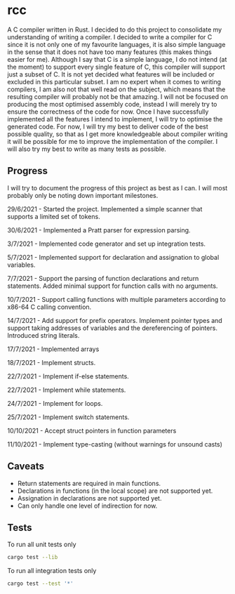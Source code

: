 # rcc
A C compiler written in Rust. I decided to do this project to consolidate my understanding of writing a compiler. I decided to write a compiler for C since it is not only one of my favourite languages, it is also simple language in the sense that it does not have too many features (this makes things easier for me). Although I say that C is a simple language, I do not intend (at the moment) to support every single feature of C, this compiler will support just a subset of C. It is not yet decided what features will be included or excluded in this particular subset. I am no expert when it comes to writing compilers, I am also not that well read on the subject, which means that the resulting compiler will probably not be that amazing. I will not be focused on producing the most optimised assembly code, instead I will merely try to ensure the correctness of the code for now. Once I have successfully implemented all the features I intend to implement, I will try to optimise the generated code. For now, I will try my best to deliver code of the best possible quality, so that as I get more knowledgeable about compiler writing it will be possible for me to improve the implementation of the compiler. I will also try my best to write as many tests as possible.

## Progress
I will try to document the progress of this project as best as I can. I will most probably only be noting down important milestones.

29/6/2021 - Started the project. Implemented a simple scanner that supports a limited set of tokens.

30/6/2021 - Implemented a Pratt parser for expression parsing.

3/7/2021 - Implemented code generator and set up integration tests.

5/7/2021 - Implemented support for declaration and assignation to global variables.

7/7/2021 - Support the parsing of function declarations and return statements. Added minimal support for function calls with no arguments.

10/7/2021 - Support calling functions with multiple parameters according to x86-64 C calling convention.

14/7/2021 - Add support for prefix operators. Implement pointer types and support taking addresses of variables and the dereferencing of pointers. Introduced string literals.

17/7/2021 - Implemented arrays

18/7/2021 - Implement structs.

22/7/2021 - Implement if-else statements.

22/7/2021 - Implement while statements.

24/7/2021 - Implement for loops.

25/7/2021 - Implement switch statements.

10/10/2021 - Accept struct pointers in function parameters

11/10/2021 - Implement type-casting (without warnings for unsound casts)

## Caveats
- Return statements are required in main functions.
- Declarations in functions (in the local scope) are not supported yet.
- Assignation in declarations are not supported yet.
- Can only handle one level of indirection for now.

## Tests
To run all unit tests only
``` bash
cargo test --lib
```

To run all integration tests only
``` bash
cargo test --test '*'
```